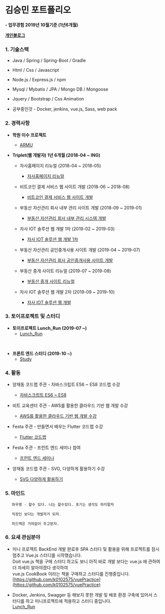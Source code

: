 # 김승민 포트폴리오

**- 업무경험 2019년 10월기준 (1년6개월)**

**[개인블로그](https://k0102575.github.io/)**

### 1. 기술스택

* Java / Spring / Spring-Boot / Gradle

* Html / Css / Javascript

* Node.js / Express.js / npm

* Mysql / Mybatis / JPA / Mongo DB / Mongoose

* Jquery / Bootstrap / Css Animation

* 공부중인것 - Docker, jenkins, vue.js, Sass, web pack

### 2. 경력사항

- **학원 이수 프로젝트**
   * [ARMU](https://github.com/k0102575/ARMU)

- **Triplet(웹 개발자) 1년 6개월 (2018-04 ~ ING)**
   * 자사홈페이지 리뉴얼 (2018-04 ~ 2018-05)
      * [자사홈페이지 리뉴얼](https://github.com/k0102575/portfolio/blob/master/md/career/triplllet.md)

   * 비트코인 결제 서비스 웹 사이트 개발 (2018-06 ~ 2018-08)
      * [비트코인 결제 서비스 웹 사이트 개발](https://github.com/k0102575/portfolio/blob/master/md/career/nupay.md)

   * 부동산 자산관리 회사 내부 관리 사이트 개발 (2018-09 ~ 2019-01)
      * [부동산 자산관리 회사 내부 관리 시스템 개발](https://github.com/k0102575/portfolio/blob/master/md/career/starmate.md)

   * 자사 IOT 솔루션 웹 개발 1차 (2019-02 ~ 2019-03)
      * [자사 IOT 솔루션 웹 개발 1차](https://github.com/k0102575/portfolio/blob/master/md/career/cotton.md)

   * 부동산 자산관리 공인중개사용 사이트 개발 (2019-04 ~ 2019-07)
      * [부동산 자산관리 회사 공인중개사용 사이트 개발](https://github.com/k0102575/portfolio/blob/master/md/career/mylead.md)

   * 부동산 중개 사이트 리뉴얼 (2019-07 ~ 2019-08)
      * [부동산 중개 사이트 리뉴얼](https://github.com/k0102575/portfolio/blob/master/md/career/republiq.md)

   * 자사 IOT 솔루션 웹 개발 2차 (2019-09 ~ 2019-10)
      * [자사 IOT 솔루션 웹 개발](https://github.com/k0102575/portfolio/blob/master/md/career/ozo.md)

### 3. 토이프로젝트 및 스터디

- **토이프로젝트 Lunch_Run (2019-07 ~)**
   * [Lunch_Run](https://github.com/jmt-map/Lunch_Run_Server)
<br>

- **프론트 엔드 스터디 (2019-10 ~)**
   * [Study](https://github.com/WANZARGEN/rare-idiots/wiki/Session-Plan)

### 4. 활동
   * 양재동 코드랩 주관 - 자바스크립트 ES6 ~ ES8 코드랩 수강
      * [자바스크립트 ES6 ~ ES8](https://github.com/k0102575/portfolio/blob/master/md/activity/js.md)

   * 비트 교육센터 주관 - AWS를 활용한 클라우드 기반 웹 개발 수강
      * [AWS를 활용한 클라우드 기반 웹 개발 수강](https://github.com/k0102575/portfolio/blob/master/md/activity/aws.md)

   * Festa 주관 - 만들면서 배우는 Flutter 코드랩 수강
      * [Flutter 코드랩](https://github.com/k0102575/portfolio/blob/master/md/activity/flutter.md)

   * Festa 주관 - 프런트 엔드 세미나 참여
      * [프런트 엔드 세미나](https://github.com/k0102575/portfolio/blob/master/md/activity/frontend.md)

   * 양재동 코드랩 주관 - SVG, 다양하게 활용하기 수강
      * [SVG 다양하게 활용하기](https://github.com/k0102575/portfolio/blob/master/md/activity/svg.md)

### 5. 마인드
```
   좌우명 - 할수 있다. 나는 할수있다. 포기는 생각도 하지말자

   직장인 보다는 개발자가 되자.

   피드백은 가차없이 주고받자.
```

### 6. 요새 관심분야
- 미니 프로젝트 BackEnd 개발 완료후 SPA 스터디 및 활용을 위해 프로젝트를 잠시 멈추고 Vue.js 스터디를 시작했습니다.<br>
   Doit vue.js 책을 구매 스터디 하고도 보니 아직 바로 개발 보다는 vue.js 에 관하여 더 자세히 알아야겠다 생각하여<br>
   vue.js CookBook 이라는 책을 구매하고 스터디를 진행중입니다.<br>
   [https://github.com/k0102575/vuePractice](https://github.com/k0102575/vuePractice)
   <br>

- Docker, Jenkins, Swagger 등 해보지 못한 개발 및 배포 환경 구축에 있어서 스터디를 하고 미니프로젝트에 적용하고 스터디 중입니다.<br>
   [Lunch_Run](https://github.com/jmt-map/Lunch_Run_Server)
